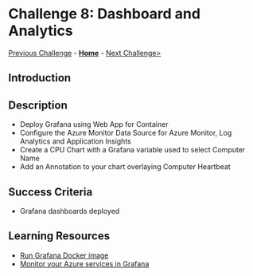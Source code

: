 # Challenge 8: Dashboard and Analytics

[Previous Challenge](./07-Optional-Logs.md) - **[Home](../README.md)** - [Next Challenge>](./09-Workbooks.md)

## Introduction

## Description

* Deploy Grafana using Web App for Container
* Configure the Azure Monitor Data Source for Azure Monitor, Log Analytics and Application Insights
* Create a CPU Chart with a Grafana variable used to select Computer Name
* Add an Annotation to your chart overlaying Computer Heartbeat

## Success Criteria
* Grafana dashboards deployed

## Learning Resources
* [Run Grafana Docker image](http://docs.grafana.org/installation/docker/)
* [Monitor your Azure services in Grafana](https://docs.microsoft.com/en-us/azure/azure-monitor/visualize/grafana-plugin)